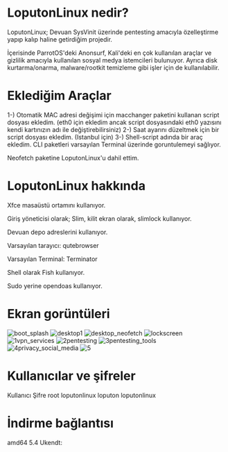 # LoputonLinux nedir?
LoputonLinux; Devuan SysVinit üzerinde pentesting amacıyla özelleştirme yapıp kalıp haline getirdiğim projedir.

İçerisinde ParrotOS'deki Anonsurf, Kali'deki en çok kullanılan araçlar ve gizlilik amacıyla kullanılan sosyal medya istemcileri bulunuyor.
Ayrıca disk kurtarma/onarma, malware/rootkit temizleme gibi işler için de kullanılabilir.

# Eklediğim Araçlar
1-) Otomatik MAC adresi değişimi için macchanger paketini kullanan script dosyası ekledim. (eth0 için ekledim ancak script dosyasındaki eth0 yazısını kendi kartınızın adı ile değiştirebilirsiniz)
2-) Saat ayarını düzeltmek için bir script dosyası ekledim. (Istanbul için)
3-) Shell-script adında bir araç ekledim. CLI paketleri varsayılan Terminal üzerinde goruntulemeyi sağlıyor.

Neofetch paketine LoputonLinux'u dahil ettim.

# LoputonLinux hakkında

Xfce masaüstü ortamını kullanıyor.

Giriş yöneticisi olarak; Slim, kilit ekran olarak, slimlock kullanıyor.

Devuan depo adreslerini kullanıyor.

Varsayılan tarayıcı: qutebrowser

Varsayılan Terminal: Terminator

Shell olarak Fish kullanıyor.

Sudo yerine opendoas kullanıyor.

# Ekran gorüntüleri

![boot_splash](https://user-images.githubusercontent.com/105305285/169656174-3f212173-2f18-4aa5-a71f-c1c53bb9b626.png)
![desktop1](https://user-images.githubusercontent.com/105305285/169656186-a00292f6-c792-4d86-9190-6dbe779ffb0f.png)
![desktop_neofetch](https://user-images.githubusercontent.com/105305285/169656191-215a0a5b-514e-4086-8380-ec7683de6b92.png)
![lockscreen](https://user-images.githubusercontent.com/105305285/169656194-1305dacf-0615-4e26-95df-580f7690e848.png)
![1vpn_services](https://user-images.githubusercontent.com/105305285/169656203-5aa4c9ac-4be6-4616-b773-9699b2f75a2a.png)
![2pentesting](https://user-images.githubusercontent.com/105305285/169656206-d99b30f5-fe2f-4258-b11f-bdc8a21bd5de.png)
![3pentesting_tools](https://user-images.githubusercontent.com/105305285/169656207-e8d9cdb7-cf01-47f4-84ef-64bfe7e74298.png)
![4privacy_social_media](https://user-images.githubusercontent.com/105305285/169656210-157e5383-6200-4d1c-8fff-2bf821b93fb8.png)
![5](https://user-images.githubusercontent.com/105305285/169656211-c8d16c6e-11f5-448c-9a0e-9dff6f2d5cd0.png)

# Kullanıcılar ve şifreler
Kullanıcı   Şifre
root        loputonlinux
loputon     loputonlinux

# İndirme bağlantısı

amd64 5.4 Ukendt: 
